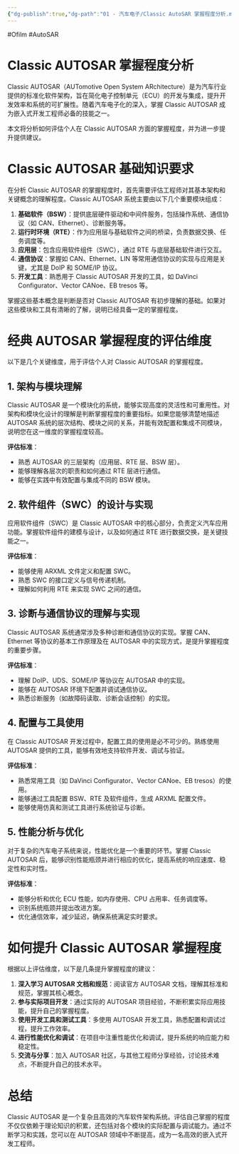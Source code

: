 ```yaml
---
{"dg-publish":true,"dg-path":"01 - 汽车电子/Classic AutoSAR 掌握程度分析.md","permalink":"/01 - 汽车电子/Classic AutoSAR 掌握程度分析/","created":"2021-12-29T22:55:24.000+08:00","updated":"2025-04-11T16:13:31.716+08:00"}
---
```


#Ofilm #AutoSAR

# Classic AUTOSAR 掌握程度分析

Classic AUTOSAR（AUTomotive Open System ARchitecture）是为汽车行业提供的标准化软件架构，旨在简化电子控制单元（ECU）的开发与集成，提升开发效率和系统的可扩展性。随着汽车电子化的深入，掌握 Classic AUTOSAR 成为嵌入式开发工程师必备的技能之一。

本文将分析如何评估个人在 Classic AUTOSAR 方面的掌握程度，并为进一步提升提供建议。

# Classic AUTOSAR 基础知识要求

在分析 Classic AUTOSAR 的掌握程度时，首先需要评估工程师对其基本架构和关键概念的理解程度。Classic AUTOSAR 系统主要由以下几个重要模块组成：

1. **基础软件（BSW）**：提供底层硬件驱动和中间件服务，包括操作系统、通信协议（如 CAN、Ethernet）、诊断服务等。
2. **运行时环境（RTE）**：作为应用层与基础软件之间的桥梁，负责数据交换、任务调度等。
3. **应用层**：包含应用软件组件（SWC），通过 RTE 与底层基础软件进行交互。
4. **通信协议**：掌握如 CAN、Ethernet、LIN 等常用通信协议的实现与应用是关键，尤其是 DoIP 和 SOME/IP 协议。
5. **开发工具**：熟悉用于 Classic AUTOSAR 开发的工具，如 DaVinci Configurator、Vector CANoe、EB tresos 等。

掌握这些基本概念是判断是否对 Classic AUTOSAR 有初步理解的基础。如果对这些模块和工具有清晰的了解，说明已经具备一定的掌握程度。

# 经典 AUTOSAR 掌握程度的评估维度

以下是几个关键维度，用于评估个人对 Classic AUTOSAR 的掌握程度。

## 1. 架构与模块理解

Classic AUTOSAR 是一个模块化的系统，能够实现高度的灵活性和可重用性。对架构和模块化设计的理解是判断掌握程度的重要指标。如果您能够清楚地描述 AUTOSAR 系统的层次结构、模块之间的关系，并能有效配置和集成不同模块，说明您在这一维度的掌握程度较高。

**评估标准**：

- 熟悉 AUTOSAR 的三层架构（应用层、RTE 层、BSW 层）。
- 能够理解各层次的职责和如何通过 RTE 层进行通信。
- 能够在实践中有效配置与集成不同的 BSW 模块。

## 2. 软件组件（SWC）的设计与实现

应用软件组件（SWC）是 Classic AUTOSAR 中的核心部分，负责定义汽车应用功能。掌握软件组件的建模与设计，以及如何通过 RTE 进行数据交换，是关键技能之一。

**评估标准**：

- 能够使用 ARXML 文件定义和配置 SWC。
- 熟悉 SWC 的接口定义与信号传递机制。
- 理解如何利用 RTE 来实现 SWC 之间的通信。

## 3. 诊断与通信协议的理解与实现

Classic AUTOSAR 系统通常涉及多种诊断和通信协议的实现。掌握 CAN、Ethernet 等协议的基本工作原理及在 AUTOSAR 中的实现方式，是提升掌握程度的重要步骤。

**评估标准**：

- 理解 DoIP、UDS、SOME/IP 等协议在 AUTOSAR 中的实现。
- 能够在 AUTOSAR 环境下配置并调试通信协议。
- 熟悉诊断服务（如故障码读取、诊断会话控制）的实现。

## 4. 配置与工具使用

在 Classic AUTOSAR 开发过程中，配置工具的使用是必不可少的。熟练使用 AUTOSAR 提供的工具，能够有效地支持软件开发、调试与验证。

**评估标准**：

- 熟悉常用工具（如 DaVinci Configurator、Vector CANoe、EB tresos）的使用。
- 能够通过工具配置 BSW、RTE 及软件组件，生成 ARXML 配置文件。
- 能够使用仿真和测试工具进行系统验证与诊断。

## 5. 性能分析与优化

对于复杂的汽车电子系统来说，性能优化是一个重要的环节。掌握 Classic AUTOSAR 后，能够识别性能瓶颈并进行相应的优化，提高系统的响应速度、稳定性和实时性。

**评估标准**：

- 能够分析和优化 ECU 性能，如内存使用、CPU 占用率、任务调度等。
- 识别系统瓶颈并提出改进方案。
- 优化通信效率，减少延迟，确保系统满足实时要求。

# 如何提升 Classic AUTOSAR 掌握程度

根据以上评估维度，以下是几条提升掌握程度的建议：

1. **深入学习 AUTOSAR 文档和规范**：阅读官方 AUTOSAR 文档，理解其标准和规范，掌握其核心概念。
2. **参与实际项目开发**：通过实际的 AUTOSAR 项目经验，不断积累实际应用技能，提升自己的掌握程度。
3. **使用开发工具和测试工具**：多使用 AUTOSAR 开发工具，熟悉配置和调试过程，提升工作效率。
4. **进行性能优化和调试**：在项目中注重性能优化和调试，提升系统的响应能力和稳定性。
5. **交流与分享**：加入 AUTOSAR 社区，与其他工程师分享经验，讨论技术难点，不断提升自己的技术水平。

# 总结

Classic AUTOSAR 是一个复杂且高效的汽车软件架构系统。评估自己掌握的程度不仅仅依赖于理论知识的积累，还包括对各个模块的实际配置与调试能力。通过不断学习和实践，您可以在 AUTOSAR 领域中不断提高，成为一名高效的嵌入式开发工程师。
